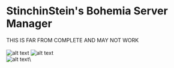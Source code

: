# StinchinStein's Bohemia Server Manager
THIS IS FAR FROM COMPLETE AND MAY NOT WORK\
\
![alt text](https://i.imgur.com/3aYaCRX.png) ![alt text](https://i.imgur.com/K5PNN7Z.png)\
![alt text](https://i.imgur.com/C8CDakg.png)\
